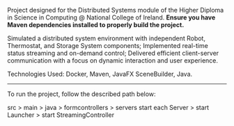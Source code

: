 Project designed for the Distributed Systems module of the Higher Diploma in Science in Computing @ National College of Ireland. **Ensure you have Maven dependencies installed to properly build the project.**

Simulated a distributed system environment with independent Robot, Thermostat, and Storage System components;
Implemented real-time status streaming and on-demand control;
Delivered efficient client-server communication with a focus on dynamic interaction and user experience.

Technologies Used: Docker, Maven, JavaFX SceneBuilder, Java.

---------

To run the project, follow the described path below:

src > main > java > formcontrollers > servers
start each Server > start Launcher > start StreamingController



